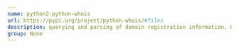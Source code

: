 ```yaml
---
name: python2-python-whois
url: https://pypi.org/project/python-whois/#files
description: querying and parsing of domain registration information. URL : https://pypi.org/project/python-whois/#files Groups : None
group: None
---
```

